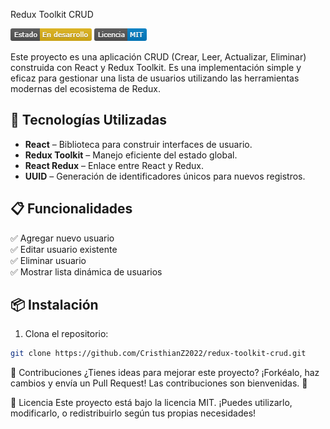 Redux Toolkit CRUD

![alt text](image.png)
![alt text](image-1.png)

Este proyecto es una aplicación CRUD (Crear, Leer, Actualizar, Eliminar) construida con React y Redux Toolkit. Es una implementación simple y eficaz para gestionar una lista de usuarios utilizando las herramientas modernas del ecosistema de Redux.

## 🚀 Tecnologías Utilizadas

- **React** – Biblioteca para construir interfaces de usuario.
- **Redux Toolkit** – Manejo eficiente del estado global.
- **React Redux** – Enlace entre React y Redux.
- **UUID** – Generación de identificadores únicos para nuevos registros.


## 📋 Funcionalidades

✅ Agregar nuevo usuario  
✅ Editar usuario existente  
✅ Eliminar usuario  
✅ Mostrar lista dinámica de usuarios

## 📦 Instalación

1. Clona el repositorio:

```bash
git clone https://github.com/CristhianZ2022/redux-toolkit-crud.git
```

🧠 Contribuciones
¿Tienes ideas para mejorar este proyecto? ¡Forkéalo, haz cambios y envía un Pull Request! Las contribuciones son bienvenidas. 🙌

📄 Licencia
Este proyecto está bajo la licencia MIT. ¡Puedes utilizarlo, modificarlo, o redistribuirlo según tus propias necesidades!